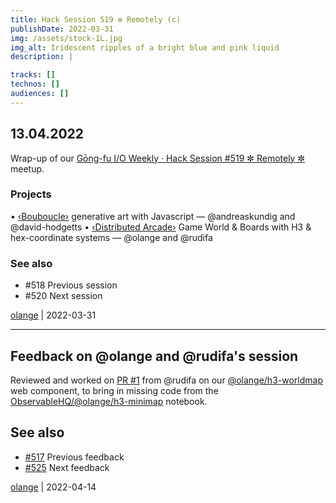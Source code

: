 ```yaml
---
title: Hack Session 519 ✼ Remotely (c)
publishDate: 2022-03-31
img: /assets/stock-1L.jpg
img_alt: Iridescent ripples of a bright blue and pink liquid
description: |

tracks: []
technos: []
audiences: []
---
```


## 13.04.2022

Wrap-up of our [Gōng-fu I/O Weekly · Hack Session #519 ✼ Remotely ✼](https://www.meetup.com/gōngfuIO/events/wdgwssydcgbrb/) meetup.

### Projects

• [‹Bouboucle›](http://bouboucle.com) generative art with Javascript — @andreaskundig and @david-hodgetts 
• [‹Distributed Arcade›](https://github.com/olange/arcade) Game World & Boards with H3 & hex-coordinate systems — @olange and @rudifa

### See also

* #518 Previous session
* #520 Next session

[olange](https://github.com/olange) | 2022-03-31

<hr/>

## Feedback on @olange and @rudifa's session

Reviewed and worked on [PR #1](https://github.com/olange/h3-worldmap/pull/1) from @rudifa on our [@olange/h3-worldmap](https://github.com/olange/h3-worldmap/) web component, to bring in missing code from the [ObservableHQ/@olange/h3-minimap](https://observablehq.com/@olange/h3-minimap) notebook.

## See also

* [#517](https://github.com/gongfuio/sessions/issues/517#issuecomment-1084323966) Previous feedback
* [#525](https://github.com/gongfuio/sessions/issues/525#issuecomment-1137916208) Next feedback

[olange](https://github.com/olange) | 2022-04-14


